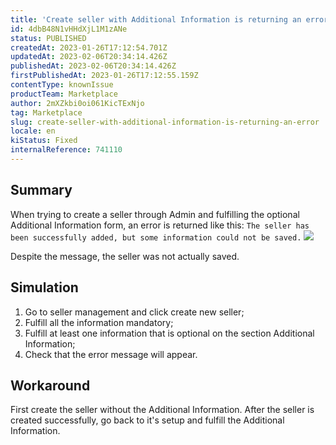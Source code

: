 ```yaml
---
title: 'Create seller with Additional Information is returning an error'
id: 4dbB48N1vHHdXjL1M1zANe
status: PUBLISHED
createdAt: 2023-01-26T17:12:54.701Z
updatedAt: 2023-02-06T20:34:14.426Z
publishedAt: 2023-02-06T20:34:14.426Z
firstPublishedAt: 2023-01-26T17:12:55.159Z
contentType: knownIssue
productTeam: Marketplace
author: 2mXZkbi0oi061KicTExNjo
tag: Marketplace
slug: create-seller-with-additional-information-is-returning-an-error
locale: en
kiStatus: Fixed
internalReference: 741110
---
```


## Summary



When trying to create a seller through Admin and fulfilling the optional Additional Information form, an error is returned like this:
`The seller has been successfully added, but some information could not be saved.`
 ![](https://vtexhelp.zendesk.com/attachments/token/FYe7irRht0psXP4PwkEH7fm05/?name=image.png)

Despite the message, the seller was not actually saved.


##

## Simulation



1. Go to seller management and click create new seller;
2. Fulfill all the information mandatory;
3. Fulfill at least one information that is optional on the section Additional Information;
4. Check that the error message will appear.


##

## Workaround


First create the seller without the Additional Information.
After the seller is created successfully, go back to it's setup and fulfill the Additional Information.





